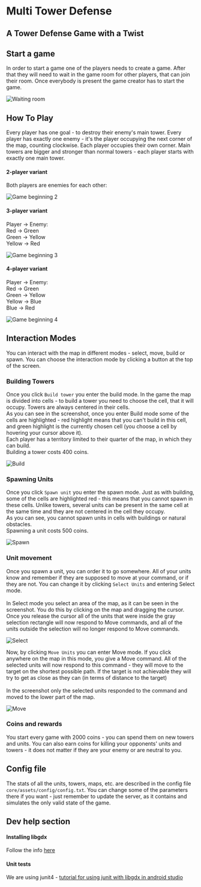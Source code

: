 # Multi Tower Defense

## A Tower Defense Game with a Twist

## Start a game

In order to start a game one of the players needs to create a game. After
that they will need to wait in the game room for other players, that can
join their room. Once everybody is present the game creator has to start
the game.

![Waiting room](/images/roomList.png)

## How To Play

Every player has one goal - to destroy their enemy's main tower. Every player has exactly one enemy - it's the player occupying the next corner of the map, counting clockwise. Each player occupies their own corner.
Main towers are bigger and stronger than normal towers - each player starts with exactly one main tower.

#### 2-player variant

Both players are enemies for each other:

![Game beginning 2](images/2PlayerBeginning.png)

#### 3-player variant

Player -> Enemy:<br>
Red -> Green<br>
Green -> Yellow<br>
Yellow -> Red

![Game beginning 3](images/3PlayerBeginning.png)

#### 4-player variant

Player -> Enemy:<br>
Red -> Green<br>
Green -> Yellow<br>
Yellow -> Blue<br>
Blue -> Red

![Game beginning 4](images/4PlayerBeginning.png)

## Interaction Modes

You can interact with the map in different modes - select, move, build or spawn. You can choose the interaction mode by clicking a button at the top of the screen.

### Building Towers

Once you click `Build tower` you enter the build mode. In the game the map is divided into cells - to build a tower you need to choose the cell, that it will occupy. Towers are always centered in their cells.<br>
As you can see in the screenshot, once you enter Build mode some of the cells are highlighted - red highlight means that you can't build in this cell, and green highlight is the currently chosen cell (you choose a cell by hovering your cursor above it).<br>
Each player has a territory limited to their quarter of the map, in which they can build.<br>
Building a tower costs 400 coins.

![Build](images/buildTower.png)

### Spawning Units

Once you click `Spawn unit` you enter the spawn mode. Just as with building, some of the cells are highlighted red - this means that you cannot spawn in these cells. Unlike towers, several units can be present in the same cell at the same time and they are not centered in the cell they occupy.<br>
As you can see, you cannot spawn units in cells with buildings or natural obstacles.<br>
Spawning a unit costs 500 coins.

![Spawn](images/spawnUnit.png)

### Unit movement

Once you spawn a unit, you can order it to go somewhere. All of your units know and remember if they are supposed to move at your command, or if they are not. You can change it by clicking `Select Units` and entering Select mode.<br><br>
In Select mode you select an area of the map, as it can be seen in the screenshot. You do this by clicking on the map and dragging the cursor. Once you release the cursor all of the units that were inside the gray selection rectangle will now respond to Move commands, and all of the units outside the selection will no longer respond to Move commands.

![Select](images/selectUnits.png)

Now, by clicking `Move Units` you can enter Move mode. If you click anywhere on the map in this mode, you give a Move command. All of the selected units will now respond to this command - they will move to the target on the shortest possible path. If the target is not achievable they will try to get as close as they can (in terms of distance to the target)<br><br>
In the screenshot only the selected units responded to the command and moved to the lower part of the map.

![Move](images/moveUnits.png)


### Coins and rewards

You start every game with 2000 coins - you can spend them on new towers and units. You can also earn coins for killing your opponents' units and towers - it does not matter if they are your enemy or are neutral to you.

## Config file

The stats of all the units, towers, maps, etc. are described in the config file `core/assets/config/config.txt`. You can change some of the parameters there if you want - just remember to update the server, as it contains and simulates the only valid state of the game.


## Dev help section

#### Installing libgdx

Follow the info [here](https://libgdx.badlogicgames.com/documentation/)

#### Unit tests

We are using junit4 - [tutorial for using junit with libgdx in android studio](http://techduke.io/junit-testing-of-libgdx-game-in-android-studio/)
